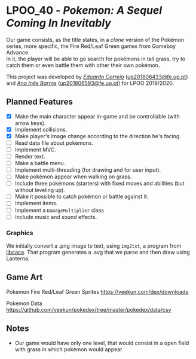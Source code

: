 # LPOO_40 - *Pokemon: A Sequel Coming In Inevitably*

Our game consists, as the title states, in a *clone* version of the Pokémon series, more specific, the Fire Red/Leaf Green games from Gameboy Advance.  
In it, the player will be able to go search for pokémons in tall grass, try to catch them or even battle them with other their own pokémon.

This project was developed by [*Eduardo Correia*](https://github.com/educorreia932) (up201806433@fe.up.pt) and [*Ana Inês Barros*](https://github.com/anaines14) (up201806593@fe.up.pt) for LPOO 2019/2020.

## Planned Features

- [x] Make the main character appear in-game and be controllable (with arrow keys). 
- [x] Implement collisions. 
- [x] Make player's image change according to the direction he's facing.
- [ ] Read data file about pokémons. 
- [ ] Implement MVC. 
- [ ] Render text. 
- [ ] Make a battle menu.
- [ ] Implement multi-threading (for drawing and for user input).
- [ ] Make pokémon appear when walking on grass.
- [ ] Include three pokémons (starters) with fixed moves and abilities (but without leveling up).
- [ ] Make it possible to catch pokémon or battle against it.
- [ ] Implement items.
- [ ] Implement a `DamageMultiplier` class
- [ ] Include music and sound effects.

### Graphics

We initially convert a .png image to text, using `img2txt`, a program from [libcaca](http://caca.zoy.org/wiki/libcaca). That program generates a .svg that we parse and then draw using Lanterna.

## Game Art

Pokemon Fire Red/Leaf Green Sprites https://veekun.com/dex/downloads

Pokemon Data https://github.com/veekun/pokedex/tree/master/pokedex/data/csv

## Notes

- Our game would have only one level, that would consist in a open field with grass in which pokémon would appear